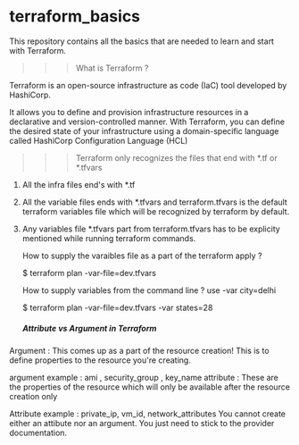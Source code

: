 # terraform_basics

This repository contains all the basics that are needed to learn and start with Terraform.

>>> What is Terraform ?

Terraform is an open-source infrastructure as code (IaC) tool developed by HashiCorp. 

It allows you to define and provision infrastructure resources in a declarative and version-controlled manner. 
With Terraform, you can define the desired state of your infrastructure using a domain-specific language called HashiCorp Configuration Language (HCL) 

>>> Terraform only recognizes the files that end with *.tf or *.tfvars

1) All the infra files end's with *.tf
2) All the variable files ends with *.tfvars and terraform.tfvars is the default terraform variables file  which will be recognized by terraform by default.
3) Any variables file *.tfvars part from terraform.tfvars has to be explicity mentioned while running terraform commands.

   How to supply the varaibles file as a part of the terraform apply ?

    $ terraform plan -var-file=dev.tfvars 

    How to supply variables from the command line ? use -var city=delhi

    $  terraform plan -var-file=dev.tfvars  -var states=28


     #####    Attribute vs Argument in Terraform  #####
Argument : This comes up as a part of the resource creation! This is to define properties to the resource you're creating.

argument example : 
                    ami , security_group , key_name
attribute : These are the properties of the resource which will only be available after the resource creation only

Attribute example : 
                    private_ip, vm_id, network_attributes
You cannot create either an attibute nor an argument. You just need to stick to the provider documentation.
